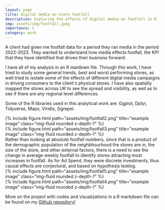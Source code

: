 ```yaml
---
layout: page
title: Digital media on store footfall
description: Exploring the effects of digital media on footfall in R
img: assets/img/footfall.jpeg
importance: 1
category: work
---
```


A client had given me footfall data for a period they ran media in the period 2022-2023. They wanted to understand how media effects footfall, the KPI that they have identified that drives their business forward.

I have all of my analysis in an R mardown file. Through this work, I have tried to study some general trends, best and worst performing stores, as well tried to isolate some of the effects of different digital media campaigns in driving consumers to the client's physical stores. I have also spatially mapped the stores across UK to see the spread and visibility, as well as to see if there are any regional level differences.

Some of the R libraries used in this analytical work are: Ggplot, Dplyr, Tidyverse, Maps, Viridis, Ggrepel.

<div class="row">
    <div class="col-sm mt-3 mt-md-0">
        {% include figure.html path="assets/img/footfall2.png" title="example image" class="img-fluid rounded z-depth-1" %}
    </div>
    <div class="col-sm mt-3 mt-md-0">
        {% include figure.html path="assets/img/footfall3.png" title="example image" class="img-fluid rounded z-depth-1" %}
    </div>
</div>

<div class="caption">
Rather than looking at absolute footfall numbers, since that is a product of the demographic population of the neighbhourhood the stores are in, the size of the store, and other external factors, there is a need to see the change in average weekly footfall to identify stores attracting most increases in footfall. As for Ad Spend, they were discrete investments, thus causal effects are conjectural, and based on hypothesis testing. 
</div>

<div class="row">
    <div class="col-sm mt-3 mt-md-0">
        {% include figure.html path="assets/img/footfall5.png" title="example image" class="img-fluid rounded z-depth-1" %}
    </div>
    <div class="col-sm mt-3 mt-md-0">
        {% include figure.html path="assets/img/footfall4.png" title="example image" class="img-fluid rounded z-depth-1" %}
    </div>
</div>

More on the project with codes and visualizations in a R markdown file can be found on my <a href="https://github.com/detectorisk/Digital_media_affect_on_footfall/">Github repository!</a>